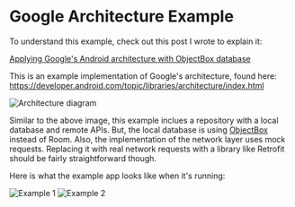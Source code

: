 # Google Architecture Example
To understand this example, check out this post I wrote to explain it:

[Applying Google's Android architecture with ObjectBox database](https://piercezaifman.com/applying-googles-android-architecture-with-objectbox-database/)

This is an example implementation of Google's architecture, found here: https://developer.android.com/topic/libraries/architecture/index.html

![Architecture diagram](https://i.imgur.com/xURcjt7.png)

Similar to the above image, this example inclues a repository with a local database and remote APIs. But, the local database is using [ObjectBox](http://objectbox.io) instead of Room. Also, the implementation of the network layer uses mock requests. Replacing it with real network requests with a library like Retrofit should be fairly straightforward though.

Here is what the example app looks like when it's running:

![Example 1](https://i.imgur.com/nyKKqmX.gif)
![Example 2](https://i.imgur.com/Aqes78g.gif)

